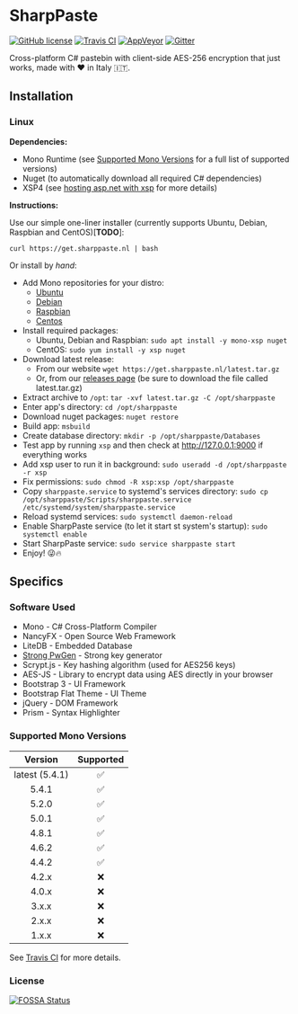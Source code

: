 # SharpPaste
[![GitHub license](https://img.shields.io/badge/license-MIT-blue.svg?style=flat-square)](https://raw.githubusercontent.com/phonicmouse/SharpPaste/master/LICENSE)
[![Travis CI](https://img.shields.io/travis/phonicmouse/SharpPaste.svg?style=flat-square&logo=travis)](https://travis-ci.org/phonicmouse/SharpPaste)
[![AppVeyor](https://img.shields.io/appveyor/ci/phonicmouse/sharppaste.svg?style=flat-square&logo=appveyor)](https://ci.appveyor.com/project/phonicmouse/sharppaste)
[![Gitter](https://img.shields.io/badge/chat_on-gitter-green.svg?style=flat-square&logo=gitter-white&colorB=ed1965)](https://gitter.im/SharpPasteZ)

Cross-platform C# pastebin with client-side AES-256 encryption that just works, made with :heart: in Italy :it:.


## Installation

### Linux
**Dependencies:**
- Mono Runtime (see [Supported Mono Versions](#supported-mono-versions) for a full list of supported versions)
- Nuget (to automatically download all required C# dependencies)
- XSP4 (see [hosting asp.net with xsp](http://www.mono-project.com/docs/web/aspnet/#aspnet-hosting-with-xsp) for more details)


**Instructions:**

Use our simple one-liner installer (currently supports Ubuntu, Debian, Raspbian and CentOS)[**TODO**]:
```
curl https://get.sharppaste.nl | bash
```

Or install by *hand*:
- Add Mono repositories for your distro:
  - [Ubuntu](http://www.mono-project.com/download/#download-lin-ubuntu)
  - [Debian](http://www.mono-project.com/download/#download-lin-debian)
  - [Raspbian](http://www.mono-project.com/download/#download-lin-raspbian)
  - [Centos](http://www.mono-project.com/download/#download-lin-centos)
- Install required packages:
  - Ubuntu, Debian and Raspbian: `sudo apt install -y mono-xsp nuget`
  - CentOS: `sudo yum install -y xsp nuget`
- Download latest release:
  - From our website `wget https://get.sharppaste.nl/latest.tar.gz`
  - Or, from our [releases page](https://github.com/phonicmouse/SharpPaste/releases) (be sure to download the file called latest.tar.gz)
- Extract archive to `/opt`: `tar -xvf latest.tar.gz -C /opt/sharppaste`
- Enter app's directory: `cd /opt/sharppaste`
- Download nuget packages: `nuget restore`
- Build app: `msbuild`
- Create database directory: `mkdir -p /opt/sharppaste/Databases`
- Test app by running `xsp` and then check at http://127.0.0.1:9000 if everything works
- Add xsp user to run it in background: `sudo useradd -d /opt/sharppaste -r xsp`
- Fix permissions: `sudo chmod -R xsp:xsp /opt/sharppaste`
- Copy `sharppaste.service` to systemd's services directory: `sudo cp /opt/sharppaste/Scripts/sharppaste.service /etc/systemd/system/sharppaste.service`
- Reload systemd services: `sudo systemctl daemon-reload`
- Enable SharpPaste service (to let it start st system's startup): `sudo systemctl enable`
- Start SharpPaste service: `sudo service sharppaste start`
- Enjoy! 😜🔥
## Specifics

### Software Used

- Mono - C# Cross-Platform Compiler
- NancyFX - Open Source Web Framework
- LiteDB - Embedded Database
- [Strong PwGen](https://gist.github.com/jacobbuck/4247179) - Strong key generator
- Scrypt.js - Key hashing algorithm (used for AES256 keys)
- AES-JS - Library to encrypt data using AES directly in your browser
- Bootstrap 3 - UI Framework
- Bootstrap Flat Theme - UI Theme
- jQuery - DOM Framework
- Prism - Syntax Highlighter

### Supported Mono Versions

| Version        | Supported          |
|:--------------:|:------------------:|
| latest (5.4.1) | :white_check_mark: |
| 5.4.1          | :white_check_mark: |
| 5.2.0          | :white_check_mark: |
| 5.0.1          | :white_check_mark: |
| 4.8.1          | :white_check_mark: |
| 4.6.2          | :white_check_mark: |
| 4.4.2          | :white_check_mark: |
| 4.2.x          | :x:                |
| 4.0.x          | :x:                |
| 3.x.x          | :x:                |
| 2.x.x          | :x:                |
| 1.x.x          | :x:                |

See [Travis CI](https://travis-ci.org/phonicmouse/SharpPaste) for more details.


### License
[![FOSSA Status](https://app.fossa.io/api/projects/git%2Bgithub.com%2Fphonicmouse%2FSharpPaste.svg?type=large)](https://app.fossa.io/projects/git%2Bgithub.com%2Fphonicmouse%2FSharpPaste?ref=badge_large)
